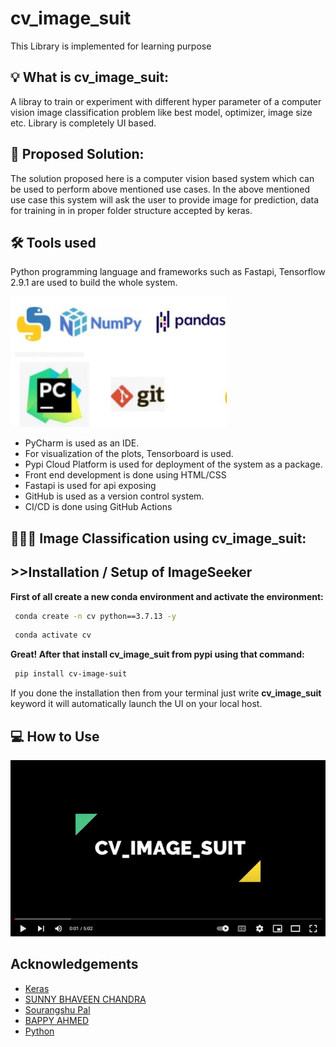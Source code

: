 # cv_image_suit
This Library is implemented for learning purpose
## 💡 What is cv_image_suit:

A libray to train or experiment with different hyper parameter of a computer vision image classification problem like best model, optimizer, image size etc. Library is 
completely UI based. 

## 📝 Proposed Solution:

The solution proposed here is a computer vision based system which can be used to perform above mentioned use cases. In the above mentioned use case this system will ask the user to provide image for prediction, data for training in in proper folder structure accepted by keras. 


## 🛠 Tools used

Python programming language and frameworks such as Fastapi, Tensorflow 2.9.1 are used to build the whole system.

![alt text](https://github.com/uday446/uday446/blob/main/github.JPG)
- PyCharm is used as an IDE.
- For visualization of the plots, Tensorboard is used.
- Pypi Cloud Platform is used for deployment of the system as a package.
- Front end development is done using HTML/CSS
- Fastapi is used for api exposing
- GitHub is used as a version control system.
- CI/CD is done using GitHub Actions

## 👨🏻‍💻 Image Classification using cv_image_suit:

## >>Installation / Setup of ImageSeeker
**First of all create a new conda environment and activate the environment:**
```bash
 conda create -n cv python==3.7.13 -y
```
```bash
 conda activate cv
```
**Great! After that install cv_image_suit from pypi using that command:**

```bash
 pip install cv-image-suit
```

If you done the installation then from your terminal just write **cv_image_suit** keyword it will automatically launch the UI on your local host.


## 💻 How to Use
[![alt_text](https://github.com/uday446/uday446/blob/main/cvsuit.JPG)](https://www.youtube.com/watch?v=N2LoHGW-Abk)

## Acknowledgements

 - [Keras](https://keras.io/)
 - [SUNNY BHAVEEN CHANDRA](https://www.linkedin.com/in/c17hawke/)
 - [Sourangshu Pal](https://www.linkedin.com/in/sourangshu-pal-0774b212a/)
 - [BAPPY AHMED](https://www.linkedin.com/in/boktiarahmed73/)
 - [Python](https://docs.python.org/3/)
